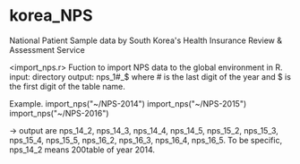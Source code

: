 # korea_NPS
National Patient Sample data by South Korea's Health Insurance Review &amp; Assessment Service

<import_nps.r>
Fuction to import NPS data to the global environment in R.
input: directory
output: nps_1#_$ where # is the last digit of the year and $ is the first digit of the table name.

Example. 
import_nps("~/NPS-2014")
import_nps("~/NPS-2015")
import_nps("~/NPS-2016")

-> output are nps_14_2, nps_14_3, nps_14_4, nps_14_5, nps_15_2, nps_15_3, nps_15_4, nps_15_5, nps_16_2, nps_16_3, nps_16_4, nps_16_5.
To be specific, nps_14_2 means 200table of year 2014.
